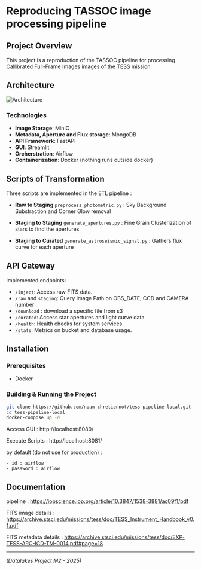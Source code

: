 # Reproducing TASSOC image processing pipeline

## Project Overview
This project is a reproduction of the TASSOC pipeline for processing Callibrated Full-Frame Images images of the TESS mission

## Architecture
![Architecture](https://github.com/user-attachments/assets/27ac3ce6-276c-49f0-81f8-be1e4d9da19c)

### Technologies
- **Image Storage**: MinIO
- **Metadata, Aperture and Flux storage**: MongoDB
- **API Framework**: FastAPI
- **GUI**: Streamlit
- **Orcherstration**: Airflow
- **Containerization**: Docker (nothing runs outside docker)

## Scripts of Transformation
Three scripts are implemented in the ETL pipeline :
- **Raw to Staging**
`preprocess_photometric.py` : Sky Background Substraction and Corner Glow removal

- **Staging to Staging**
`generate_apertures.py` : Fine Grain Clusterization of stars to find the apertures

- **Staging to Curated**
`generate_astroseismic_signal.py` : Gathers flux curve for each aperture


## API Gateway
Implemented endpoints:
- `/inject`: Access raw FITS data.
- `/raw` and `staging`: Query Image Path on OBS_DATE, CCD and CAMERA number
- `/download` : download a specific file from s3
- `/curated`: Access star apertures and light curve data.
- `/health`: Health checks for system services.
- `/stats`: Metrics on bucket and database usage.


## Installation
### Prerequisites
- Docker

### Building & Running the Project
```bash
git clone https://github.com/noam-chretiennot/tess-pipeline-local.git
cd tess-pipeline-local
docker-compose up -d
```
Access GUI : http://localhost:8080/

Execute Scripts : http://localhost:8081/

by default (do not use for production) :

    - id : airflow
    - password : airflow

## Documentation
pipeline : https://iopscience.iop.org/article/10.3847/1538-3881/ac09f1/pdf

FITS image details : https://archive.stsci.edu/missions/tess/doc/TESS_Instrument_Handbook_v0.1.pdf

FITS metadata details : https://archive.stsci.edu/missions/tess/doc/EXP-TESS-ARC-ICD-TM-0014.pdf#page=18

---

*(Datalakes Project M2 - 2025)*

